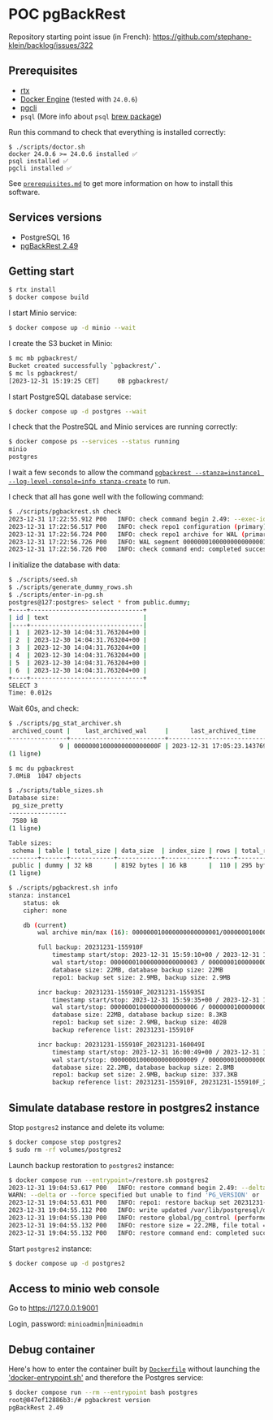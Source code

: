 # POC pgBackRest

Repository starting point issue (in French): https://github.com/stephane-klein/backlog/issues/322

## Prerequisites

- [rtx](https://github.com/jdx/rtx)
- [Docker Engine](https://docs.docker.com/engine/) (tested with `24.0.6`)
- [pgcli](https://www.pgcli.com/)
- `psql` (More info about `psql` [brew package](https://stackoverflow.com/a/49689589/261061))

Run this command to check that everything is installed correctly:

```
$ ./scripts/doctor.sh
docker 24.0.6 >= 24.0.6 installed ✅
psql installed ✅
pgcli installed ✅
```

See [`prerequisites.md`](prerequisites.md) to get more information on how to install this software.

## Services versions

- PostgreSQL 16
- [pgBackRest 2.49](https://github.com/pgbackrest/pgbackrest/releases/tag/release%2F2.49)

## Getting start

```sh
$ rtx install
$ docker compose build
```

I start Minio service:

```sh
$ docker compose up -d minio --wait
```

I create the S3 bucket in Minio:

```sh
$ mc mb pgbackrest/
Bucket created successfully `pgbackrest/`.
$ mc ls pgbackrest/
[2023-12-31 15:19:25 CET]     0B pgbackrest/
```

I start PostgreSQL database service:

```sh
$ docker compose up -d postgres --wait
```

I check that the PostreSQL and Minio services are running correctly:

```sh
$ docker compose ps --services --status running
minio
postgres
```

I wait a few seconds to allow the command [`pgbackrest --stanza=instance1 --log-level-console=info stanza-create`](./docker-entrypoint.sh#19) to run.

I check that all has gone well with the following command:

```sh
$ ./scripts/pgbackrest.sh check
2023-12-31 17:22:55.912 P00   INFO: check command begin 2.49: --exec-id=2448-6736ba1a --log-level-console=info --log-level-file=info --pg1-path=/var/lib/postgresql/data --repo1-path=/repo --repo1-s3-bucket=pgbackrest --repo1-s3-endpoint=minio --repo1-s3-key=<redacted> --repo1-s3-key-secret=<redacted> --repo1-s3-region=us-east-1 --no-repo1-storage-verify-tls --repo1-type=s3 --stanza=instance1
2023-12-31 17:22:56.517 P00   INFO: check repo1 configuration (primary)
2023-12-31 17:22:56.724 P00   INFO: check repo1 archive for WAL (primary)
2023-12-31 17:22:56.726 P00   INFO: WAL segment 000000010000000000000011 successfully archived to '/repo/archive/instance1/16-1/0000000100000000/000000010000000000000011-12fd1b3f2c4d731ad623aad01a83dea308ea56ec.gz' on repo1
2023-12-31 17:22:56.726 P00   INFO: check command end: completed successfully (816ms)
```

I initialize the database with data:

```sh
$ ./scripts/seed.sh
$ ./scripts/generate_dummy_rows.sh
$ ./scripts/enter-in-pg.sh
postgres@127:postgres> select * from public.dummy;
+----+-------------------------------+
| id | text                          |
|----+-------------------------------|
| 1  | 2023-12-30 14:04:31.763204+00 |
| 2  | 2023-12-30 14:04:31.763204+00 |
| 3  | 2023-12-30 14:04:31.763204+00 |
| 4  | 2023-12-30 14:04:31.763204+00 |
| 5  | 2023-12-30 14:04:31.763204+00 |
| 6  | 2023-12-30 14:04:31.763204+00 |
+----+-------------------------------+
SELECT 3
Time: 0.012s
```

Wait 60s, and check:

```sh
$ ./scripts/pg_stat_archiver.sh
 archived_count |    last_archived_wal     |      last_archived_time       | failed_count | last_failed_wal | last_failed_time |          stats_reset
----------------+--------------------------+-------------------------------+--------------+-----------------+------------------+-------------------------------
              9 | 00000001000000000000000F | 2023-12-31 17:05:23.143769+00 |            0 |                 |                  | 2023-12-31 16:00:46.015233+00
(1 ligne)

$ mc du pgbackrest
7.0MiB  1047 objects

$ ./scripts/table_sizes.sh
Database size:
 pg_size_pretty
----------------
 7580 kB
(1 ligne)

Table sizes:
 schema | table | total_size | data_size  | index_size | rows | total_row_size | row_size
--------+-------+------------+------------+------------+------+----------------+----------
 public | dummy | 32 kB      | 8192 bytes | 16 kB      |  110 | 295 bytes      | 73 bytes
(1 ligne)
```

```sh
$ ./scripts/pgbackrest.sh info
stanza: instance1
    status: ok
    cipher: none

    db (current)
        wal archive min/max (16): 000000010000000000000001/000000010000000000000012

        full backup: 20231231-155910F
            timestamp start/stop: 2023-12-31 15:59:10+00 / 2023-12-31 15:59:14+00
            wal start/stop: 000000010000000000000003 / 000000010000000000000004
            database size: 22MB, database backup size: 22MB
            repo1: backup set size: 2.9MB, backup size: 2.9MB

        incr backup: 20231231-155910F_20231231-155935I
            timestamp start/stop: 2023-12-31 15:59:35+00 / 2023-12-31 15:59:37+00
            wal start/stop: 000000010000000000000006 / 000000010000000000000007
            database size: 22MB, database backup size: 8.3KB
            repo1: backup set size: 2.9MB, backup size: 402B
            backup reference list: 20231231-155910F

        incr backup: 20231231-155910F_20231231-160049I
            timestamp start/stop: 2023-12-31 16:00:49+00 / 2023-12-31 16:00:50+00
            wal start/stop: 000000010000000000000009 / 00000001000000000000000A
            database size: 22.2MB, database backup size: 2.8MB
            repo1: backup set size: 2.9MB, backup size: 337.3KB
            backup reference list: 20231231-155910F, 20231231-155910F_20231231-155935I
```

## Simulate database restore in postgres2 instance

Stop `postgres2` instance and delete its volume:

```sh
$ docker compose stop postgres2
$ sudo rm -rf volumes/postgres2
```

Launch backup restoration to `postgres2` instance:

```sh
$ docker compose run --entrypoint=/restore.sh postgres2
2023-12-31 19:04:53.617 P00   INFO: restore command begin 2.49: --delta --exec-id=21-cb3750eb --log-level-console=info --log-level-file=info --pg1-path=/var/lib/postgresql/data --process-max=2 --repo1-path=/repo --repo1-s3-bucket=pgbackrest --repo1-s3-endpoint=minio --repo1-s3-key=<redacted> --repo1-s3-key-secret=<redacted> --repo1-s3-region=us-east-1 --no-repo1-storage-verify-tls --repo1-type=s3 --stanza=instance1
WARN: --delta or --force specified but unable to find 'PG_VERSION' or 'backup.manifest' in '/var/lib/postgresql/data' to confirm that this is a valid $PGDATA directory. --delta and --force have been disabled and if any files exist in the destination directories the restore will be aborted.
2023-12-31 19:04:53.631 P00   INFO: repo1: restore backup set 20231231-155910F_20231231-185030I, recovery will start at 2023-12-31 18:50:30
2023-12-31 19:04:55.112 P00   INFO: write updated /var/lib/postgresql/data/postgresql.auto.conf
2023-12-31 19:04:55.130 P00   INFO: restore global/pg_control (performed last to ensure aborted restores cannot be started)
2023-12-31 19:04:55.132 P00   INFO: restore size = 22.2MB, file total = 971
2023-12-31 19:04:55.132 P00   INFO: restore command end: completed successfully (1516ms)
```

Start `postgres2` instance:

```sh
$ docker compose up -d postgres2
```

## Access to minio web console

Go to https://127.0.0.1:9001

Login, password: `minioadmin`|`minioadmin`


## Debug container

Here's how to enter the container built by [`Dockerfile`](./Dockerfile) without launching the ['docker-entrypoint.sh'](./docker-entrypoint.sh) and therefore the Postgres service:

```sh
$ docker compose run --rm --entrypoint bash postgres
root@847ef12886b3:/# pgbackrest version
pgBackRest 2.49
```

